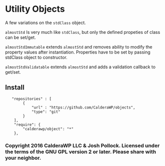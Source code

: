 # Utility Objects
A few variations on the `stdClass` object.

`almostStd` Is very much like `stdClass`, but only the defined propeties of class can be set/get.

`almostStdImmutable` extends `almostStd` and removes ability to modify the property values after instantiation. Properties have to be set by passing stdClass object to constructor.

`almostStdValidatable` extends `almostStd` and adds a validation callback to get/set.

## Install
```
   "repositories" : [
        {
            "url" : "https://github.com/CalderaWP/objects",
            "type": "git"
        }
    ],
    "require": {
        "calderawp/object": "*"
    },
```    

### Copyright 2016 CalderaWP LLC & Josh Pollock. Licensed under the terms of the GNU GPL version 2 or later. Please share with your neighbor.
